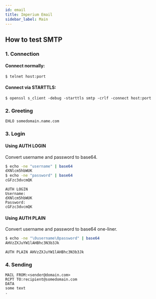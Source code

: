```yaml
---
id: email
title: Imperium Email
sidebar_label: Main
---
```


## How to test SMTP

### 1. Connection

#### Connect normally:
`$ telnet host:port`

#### Connect via STARTTLS:
`$ openssl s_client -debug -starttls smtp -crlf -connect host:port`

### 2. Greeting
`EHLO somedomain.name.com`

### 3. Login

#### Using AUTH LOGIN

Convert username and password to base64.

```bash
$ echo -ne "username" | base64
dXNlcm5hbWUK
$ echo -ne "password" | base64
cGFzc3dvcmQK
```

```
AUTH LOGIN
Username:
dXNlcm5hbWUK
Password:
cGFzc3dvcmQK
```

#### Using AUTH PLAIN
Convert username and password to base64 one-liner.
```bash
$ echo -ne "\0username\0password" | base64
AHVzZXJuYW1lAHBhc3N3b3Jk
```

```
AUTH PLAIN AHVzZXJuYW1lAHBhc3N3b3Jk
```

### 4. Sending

```
MAIL FROM:<sender@domain.com>
RCPT TO:recipient@somedomain.com
DATA
some text
.
```
